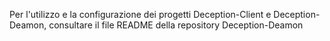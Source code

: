 Per l'utilizzo e la configurazione dei progetti Deception-Client e Deception-Deamon, consultare il file README della repository Deception-Deamon
